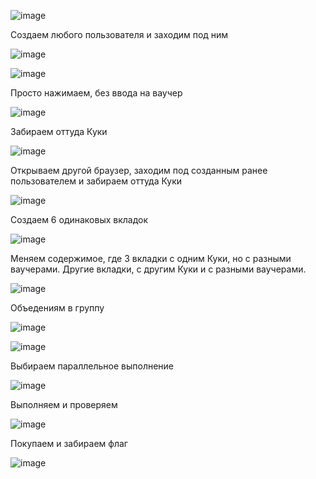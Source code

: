 ![image](https://github.com/stensil4rt/CodeBy/assets/62753044/d0351f53-79cc-46a5-b9cc-32f4344816da)

Создаем любого пользователя и заходим под ним

![image](https://github.com/stensil4rt/CodeBy/assets/62753044/7e06598b-f3c8-441f-9a5a-d39e413310b5)

![image](https://github.com/stensil4rt/CodeBy/assets/62753044/ca6e2427-6331-436f-a5a4-c0726b823385)

Просто нажимаем, без ввода на ваучер

![image](https://github.com/stensil4rt/CodeBy/assets/62753044/8bc0f247-c595-44a5-8c24-3edf91f07088)

Забираем оттуда Куки

![image](https://github.com/stensil4rt/CodeBy/assets/62753044/42df523b-1fed-4738-a21b-a4e9874ad1f8)

Открываем другой браузер, заходим под созданным ранее пользователем и забираем оттуда Куки

![image](https://github.com/stensil4rt/CodeBy/assets/62753044/cdf7cd01-28bd-427b-9639-40ac252076d5)

Создаем 6 одинаковых вкладок

![image](https://github.com/stensil4rt/CodeBy/assets/62753044/25637a89-b857-41d0-b1c8-a62a8363a791)

Меняем содержимое, где 3 вкладки с одним Куки, но с разными ваучерами. Другие вкладки, с другим Куки и с разными ваучерами.

![image](https://github.com/stensil4rt/CodeBy/assets/62753044/07d8881a-e37d-4c0d-b265-958d535c6baa)

Объедениям в группу

![image](https://github.com/stensil4rt/CodeBy/assets/62753044/7342ac4c-9368-4009-882a-f51f7e4a6ee1)

![image](https://github.com/stensil4rt/CodeBy/assets/62753044/2ccca74a-8582-4bdd-8019-84a4406ad12a)

Выбираем параллельное выполнение

![image](https://github.com/stensil4rt/CodeBy/assets/62753044/30f869f1-55ef-40da-b7a0-bae6d32d2a1d)

Выполняем и проверяем

![image](https://github.com/stensil4rt/CodeBy/assets/62753044/8aa66fad-17c1-4ad4-ab98-7fd539a6aa98)

Покупаем и забираем флаг

![image](https://github.com/stensil4rt/CodeBy/assets/62753044/47ac5ecf-9911-4274-9e58-2e8932c090c3)





















